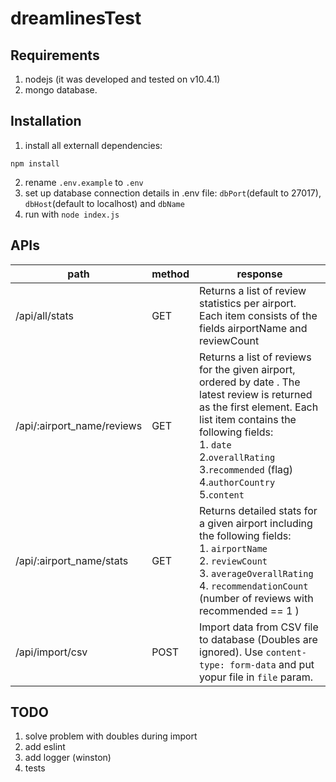 # dreamlinesTest

## Requirements
1. nodejs (it was developed and tested on v10.4.1)
2. mongo database.

## Installation

1. install all externall dependencies:
```
npm install
```
2. rename `.env.example` to `.env`
3. set up database connection details in .env file: `dbPort`(default to 27017), `dbHost`(default to localhost) and `dbName`
4. run with `node index.js`

## APIs
path | method | response
-----|--------|---------
/api/all/stats | GET | Returns a list of review statistics per airport. Each item consists of the fields airportName and reviewCount
/api/:airport_name/reviews | GET | Returns a list of reviews for the given airport, ordered by date . The latest review is returned as the first element. Each list item contains the following fields:<br> 1. `date`<br>2.`overallRating`<br>3.`recommended` (flag)<br>4.`authorCountry`<br>5.`content`
/api/:airport_name/stats | GET | Returns detailed stats for a given airport including the following fields: <br>1. `airportName` <br>2. `reviewCount`<br>3. `averageOverallRating`<br>4. `recommendationCount` (number of reviews with recommended == 1 )
/api/import/csv | POST | Import data from CSV file to database (Doubles are ignored). Use `content-type: form-data` and put yopur file in `file` param.

## TODO
1. solve problem with doubles during import
2. add eslint
3. add logger (winston)
4. tests
